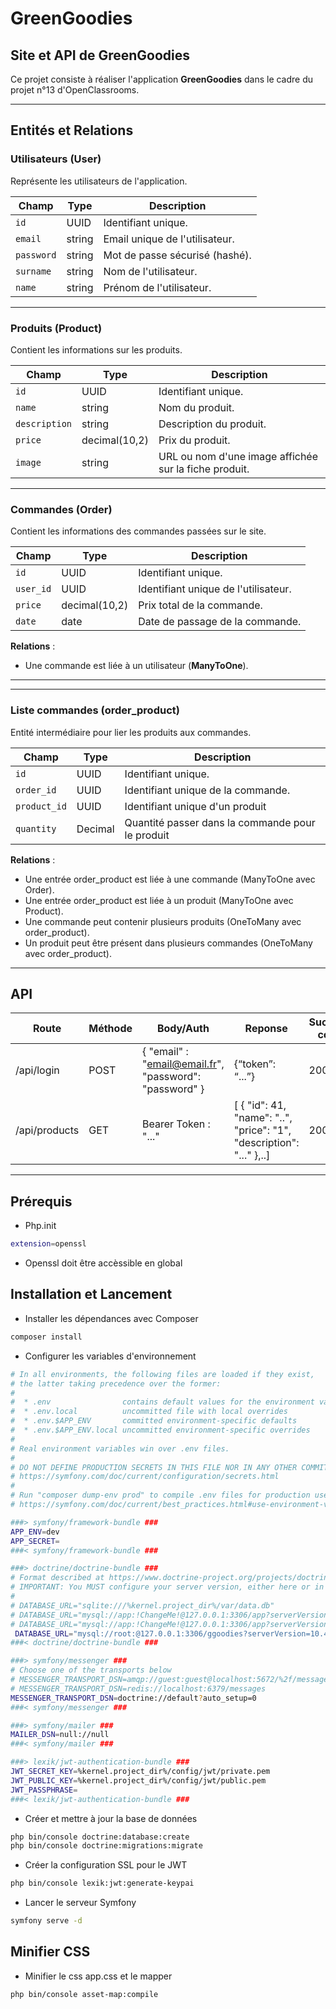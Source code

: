 # GreenGoodies
## Site et API de GreenGoodies

Ce projet consiste à réaliser l'application **GreenGoodies** dans le cadre du projet n°13 d'OpenClassrooms.

---

## Entités et Relations

### **Utilisateurs (User)**

Représente les utilisateurs de l'application.

| Champ      | Type       | Description                                            |
|------------|------------|--------------------------------------------------------|
| `id`       | UUID       | Identifiant unique.                                    |
| `email`    | string     | Email unique de l'utilisateur.                        |
| `password` | string     | Mot de passe sécurisé (hashé).                      |
| `surname`  | string     | Nom de l'utilisateur.                                 |
| `name`     | string     | Prénom de l'utilisateur.                              |

---

### **Produits (Product)**

Contient les informations sur les produits.

| Champ         | Type               | Description                                           |
|--------------|--------------------|------------------------------------------------------|
| `id`        | UUID               | Identifiant unique.                                 |
| `name`      | string             | Nom du produit.                                     |
| `description` | string           | Description du produit.                            |
| `price`     | decimal(10,2)      | Prix du produit.                                   |
| `image`     | string             | URL ou nom d'une image affichée sur la fiche produit. |

---

### **Commandes (Order)**

Contient les informations des commandes passées sur le site.

| Champ      | Type           | Description                                    |
|------------|---------------|------------------------------------------------|
| `id`       | UUID          | Identifiant unique.                           |
| `user_id`  | UUID          | Identifiant unique de l'utilisateur.          |
| `price`    | decimal(10,2) | Prix total de la commande.                    |
| `date`     | date          | Date de passage de la commande.               |

**Relations** :
- Une commande est liée à un utilisateur (**ManyToOne**).

---
---

### **Liste commandes (order_product)**

Entité intermédiaire pour lier les produits aux commandes.

| Champ      | Type           | Description                                    |
|------------|---------------|------------------------------------------------|
| `id`       | UUID          | Identifiant unique.                           |
| `order_id`  | UUID          | Identifiant unique de la commande.          |
| `product_id`    | UUID | Identifiant unique d'un produit                  |
| `quantity`     | Decimal          | Quantité passer dans la commande pour le produit              |

**Relations** :
- Une entrée order_product est liée à une commande (ManyToOne avec Order).
- Une entrée order_product est liée à un produit (ManyToOne avec Product).
- Une commande peut contenir plusieurs produits (OneToMany avec order_product).
- Un produit peut être présent dans plusieurs commandes (OneToMany avec order_product).



---

## API

| **Route**  | **Méthode** | **Body/Auth** | **Reponse** | **Success code** | **Error code**
|------------|-------------|-----------|------------|------|------|
| /api/login      | POST          |  { "email" : "email@email.fr", "password": "password" }|{“token”: “...”}   | 200 | 401,403
| /api/products  | GET | Bearer Token : "..." | [ { "id": 41, "name": "..", "price": "1", "description": "..." },..]     | 200 | 401

---


## Prérequis

- Php.init
```bash
extension=openssl
```
- Openssl doit être accèssible en global


## Installation et Lancement

- Installer les dépendances avec Composer
```bash
composer install

```
- Configurer les variables d'environnement
```bash
# In all environments, the following files are loaded if they exist,
# the latter taking precedence over the former:
#
#  * .env                contains default values for the environment variables needed by the app
#  * .env.local          uncommitted file with local overrides
#  * .env.$APP_ENV       committed environment-specific defaults
#  * .env.$APP_ENV.local uncommitted environment-specific overrides
#
# Real environment variables win over .env files.
#
# DO NOT DEFINE PRODUCTION SECRETS IN THIS FILE NOR IN ANY OTHER COMMITTED FILES.
# https://symfony.com/doc/current/configuration/secrets.html
#
# Run "composer dump-env prod" to compile .env files for production use (requires symfony/flex >=1.2).
# https://symfony.com/doc/current/best_practices.html#use-environment-variables-for-infrastructure-configuration

###> symfony/framework-bundle ###
APP_ENV=dev
APP_SECRET=
###< symfony/framework-bundle ###

###> doctrine/doctrine-bundle ###
# Format described at https://www.doctrine-project.org/projects/doctrine-dbal/en/latest/reference/configuration.html#connecting-using-a-url
# IMPORTANT: You MUST configure your server version, either here or in config/packages/doctrine.yaml
#
# DATABASE_URL="sqlite:///%kernel.project_dir%/var/data.db"
# DATABASE_URL="mysql://app:!ChangeMe!@127.0.0.1:3306/app?serverVersion=8.0.32&charset=utf8mb4"
# DATABASE_URL="mysql://app:!ChangeMe!@127.0.0.1:3306/app?serverVersion=10.11.2-MariaDB&charset=utf8mb4"
 DATABASE_URL="mysql://root:@127.0.0.1:3306/ggoodies?serverVersion=10.4.32-MariaDB&charset=utf8mb4"
###< doctrine/doctrine-bundle ###

###> symfony/messenger ###
# Choose one of the transports below
# MESSENGER_TRANSPORT_DSN=amqp://guest:guest@localhost:5672/%2f/messages
# MESSENGER_TRANSPORT_DSN=redis://localhost:6379/messages
MESSENGER_TRANSPORT_DSN=doctrine://default?auto_setup=0
###< symfony/messenger ###

###> symfony/mailer ###
MAILER_DSN=null://null
###< symfony/mailer ###

###> lexik/jwt-authentication-bundle ###
JWT_SECRET_KEY=%kernel.project_dir%/config/jwt/private.pem
JWT_PUBLIC_KEY=%kernel.project_dir%/config/jwt/public.pem
JWT_PASSPHRASE=
###< lexik/jwt-authentication-bundle ###


```

-  Créer et mettre à jour la base de données
```bash
php bin/console doctrine:database:create
php bin/console doctrine:migrations:migrate

```

-  Créer la configuration SSL pour le JWT
```bash
php bin/console lexik:jwt:generate-keypai
```

-  Lancer le serveur Symfony
```bash
symfony serve -d

```

## Minifier CSS

- Minifier le css app.css et le mapper
```bash
php bin/console asset-map:compile

```